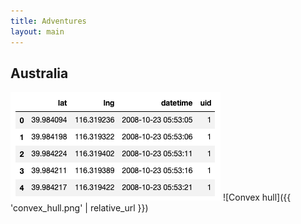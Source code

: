 ```yaml
---
title: Adventures
layout: main
---
```


## Australia

![Hello](/assets/img/df.png)
![Convex hull]({{ 'convex_hull.png' | relative_url }})
